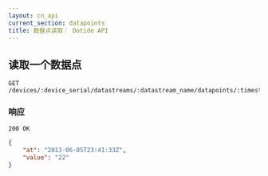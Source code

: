 ```yaml
---
layout: cn_api
current_section: datapoints
title: 数据点读取｜ Dotide API
---
```


## 读取一个数据点

    GET /devices/:device_serial/datastreams/:datastream_name/datapoints/:timestamp

### 响应

    200 OK

```json
{
    "at": "2013-06-05T23:41:33Z",
    "value": "22"
}
```
